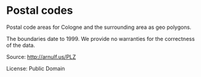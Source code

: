 # Postal codes

Postal code areas for Cologne and the surrounding area as geo polygons.

The boundaries date to 1999. We provide no warranties for the correctness of the data.

Source: http://arnulf.us/PLZ

License: Public Domain
